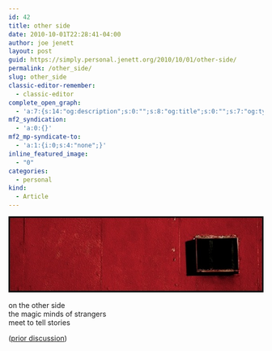 ```yaml
---
id: 42
title: other side
date: 2010-10-01T22:28:41-04:00
author: joe jenett
layout: post
guid: https://simply.personal.jenett.org/2010/10/01/other-side/
permalink: /other_side/
slug: other_side
classic-editor-remember:
  - classic-editor
complete_open_graph:
  - 'a:7:{s:14:"og:description";s:0:"";s:8:"og:title";s:0:"";s:7:"og:type";s:0:"";s:12:"twitter:card";s:7:"summary";s:15:"twitter:creator";s:0:"";s:19:"twitter:description";s:0:"";s:8:"og:image";s:0:"";}'
mf2_syndication:
  - 'a:0:{}'
mf2_mp-syndicate-to:
  - 'a:1:{i:0;s:4:"none";}'
inline_featured_image:
  - "0"
categories:
  - personal
kind:
  - Article
---
```

<img loading="lazy" src="../images/other_side.jpg" width="550" height="150" alt="other side">

on the other side  
the magic minds of strangers  
meet to tell stories

([prior discussion](https://disqus.com/home/discussion/jenettsimplypersonal/jenettsimplypersonal_other_side/))